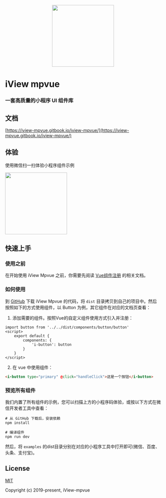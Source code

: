 <p align="center">
    <a href="https://iview-mpvue.gitbook.io/iview-mpvue/">
        <img width="200" src="http://mpvue.com/assets/logo.png">
    </a>
</p>

# iView mpvue

### 一套高质量的小程序 UI 组件库

## 文档
[https://iview-mpvue.gitbook.io/iview-mpvue/](https://iview-mpvue.gitbook.io/iview-mpvue/)

## 体验
使用微信扫一扫体验小程序组件示例

<img width="200" src="https://github.com/iview/iview-mpvue/blob/master/assets/wechat-mina.jpg?raw=true">

## 快速上手
### 使用之前
在开始使用 iView Mpvue 之前，你需要先阅读 [Vue组件注册](https://cn.vuejs.org/v2/guide/components-registration.html) 的相关文档。

### 如何使用
到 [GitHub](https://github.com/iview/iview-mpvue) 下载 iView Mpvue 的代码，将 `dist` 目录拷贝到自己的项目中。然后按照如下的方式使用组件，以 Button 为例，其它组件在对应的文档页查看：

1. 添加需要的组件。按照Vue的自定义组件使用方式引入并注册：
```javasvript
import button from '../../dist/components/button/button'
<script>
    export default {
        components: {
            'i-button': button
        }
    }
</script>
```
2. 在 vue 中使用组件：
```html
<i-button type="primary" @click="handleClick">这是一个按钮</i-button>
```

### 预览所有组件
我们内置了所有组件的示例，您可以扫描上方的小程序码体验，或按以下方式在微信开发者工具中查看：

```shell
# 从 GitHub 下载后，安装依赖
npm install

# 编译组件
npm run dev
```
然后，将 `examples` 的dist目录分别在对应的小程序工具中打开即可(微信、百度、头条、支付宝)。
## License
[MIT](http://opensource.org/licenses/MIT)

Copyright (c) 2019-present, iView-mpvue